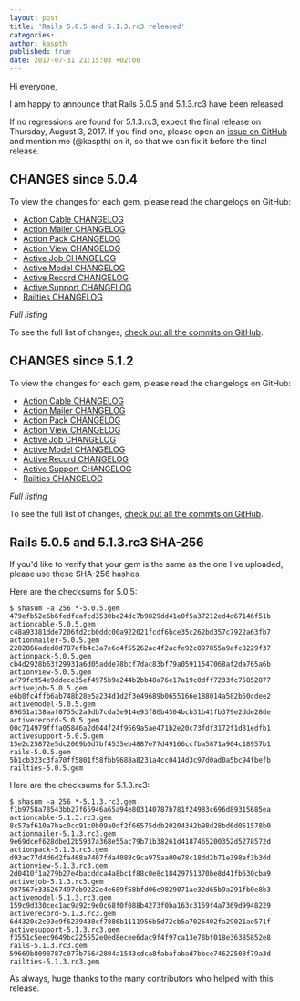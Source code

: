 ```yaml
---
layout: post
title: 'Rails 5.0.5 and 5.1.3.rc3 released'
categories:
author: kaspth
published: true
date: 2017-07-31 21:15:03 +02:00
---
```

Hi everyone,

I am happy to announce that Rails 5.0.5 and 5.1.3.rc3 have been released.

If no regressions are found for 5.1.3.rc3, expect the final release on Thursday, August 3, 2017.
If you find one, please open an [issue on GitHub](https://github.com/rails/rails/issues/new)
and mention me (@kaspth) on it, so that we can fix it before the final release.

## CHANGES since 5.0.4

To view the changes for each gem, please read the changelogs on GitHub:

* [Action Cable CHANGELOG](https://github.com/rails/rails/blob/v5.0.5/actioncable/CHANGELOG.md)  
* [Action Mailer CHANGELOG](https://github.com/rails/rails/blob/v5.0.5/actionmailer/CHANGELOG.md)  
* [Action Pack CHANGELOG](https://github.com/rails/rails/blob/v5.0.5/actionpack/CHANGELOG.md)  
* [Action View CHANGELOG](https://github.com/rails/rails/blob/v5.0.5/actionview/CHANGELOG.md)  
* [Active Job CHANGELOG](https://github.com/rails/rails/blob/v5.0.5/activejob/CHANGELOG.md)  
* [Active Model CHANGELOG](https://github.com/rails/rails/blob/v5.0.5/activemodel/CHANGELOG.md)  
* [Active Record CHANGELOG](https://github.com/rails/rails/blob/v5.0.5/activerecord/CHANGELOG.md)  
* [Active Support CHANGELOG](https://github.com/rails/rails/blob/v5.0.5/activesupport/CHANGELOG.md)  
* [Railties CHANGELOG](https://github.com/rails/rails/blob/v5.0.5/railties/CHANGELOG.md)  

*Full listing*

To see the full list of changes, [check out all the commits on
GitHub](https://github.com/rails/rails/compare/v5.0.4...v5.0.5).

## CHANGES since 5.1.2

To view the changes for each gem, please read the changelogs on GitHub:

* [Action Cable CHANGELOG](https://github.com/rails/rails/blob/v5.1.3.rc3/actioncable/CHANGELOG.md)  
* [Action Mailer CHANGELOG](https://github.com/rails/rails/blob/v5.1.3.rc3/actionmailer/CHANGELOG.md)  
* [Action Pack CHANGELOG](https://github.com/rails/rails/blob/v5.1.3.rc3/actionpack/CHANGELOG.md)  
* [Action View CHANGELOG](https://github.com/rails/rails/blob/v5.1.3.rc3/actionview/CHANGELOG.md)  
* [Active Job CHANGELOG](https://github.com/rails/rails/blob/v5.1.3.rc3/activejob/CHANGELOG.md)  
* [Active Model CHANGELOG](https://github.com/rails/rails/blob/v5.1.3.rc3/activemodel/CHANGELOG.md)  
* [Active Record CHANGELOG](https://github.com/rails/rails/blob/v5.1.3.rc3/activerecord/CHANGELOG.md)  
* [Active Support CHANGELOG](https://github.com/rails/rails/blob/v5.1.3.rc3/activesupport/CHANGELOG.md)  
* [Railties CHANGELOG](https://github.com/rails/rails/blob/v5.1.3.rc3/railties/CHANGELOG.md)  

*Full listing*

To see the full list of changes, [check out all the commits on
GitHub](https://github.com/rails/rails/compare/v5.1.2...v5.1.3.rc3).

## Rails 5.0.5 and 5.1.3.rc3 SHA-256

If you'd like to verify that your gem is the same as the one I've uploaded,
please use these SHA-256 hashes.

Here are the checksums for 5.0.5:

```
$ shasum -a 256 *-5.0.5.gem
479efb52e6b6fedfcafcd3530be24dc7b9829dd41e0f5a37212ed4d67146f51b  actioncable-5.0.5.gem
c48a93381dde7206fd2cb0ddc00a922021fcdf6bce35c262bd357c7922a63fb7  actionmailer-5.0.5.gem
2202866aded8d787efb4c3a7e6d4f55262ac4f2acfe92c097855a9afc8229f37  actionpack-5.0.5.gem
cb4d2928b63f29931a6d05adde78bcf7dac83bf79a05911547068af2da765a6b  actionview-5.0.5.gem
af79fc954e9ddece35ef4975b9a244b2bb48a76e17a19c0dff7233fc75852877  activejob-5.0.5.gem
e6b8fc4ffb6ab748b28e5a234d1d2f3e49689b0655166e188014a582b50cdee2  activemodel-5.0.5.gem
89651a138aaf0755d2a9db7cda3e914e93f86b4504bcb31b41fb379e2dde28de  activerecord-5.0.5.gem
00c714979fffa05846a2d044f24f9569a5ae471b2e20c73fdf3172f1d81edfb1  activesupport-5.0.5.gem
15e2c25872e5dc2069b0d7bf4535eb4887e77d49166ccfba5871a904c18957b1  rails-5.0.5.gem
5b1cb323c3fa70ff5801f58fbb9688a8231a4cc0414d3c97d0ad0a5bc94fbefb  railties-5.0.5.gem
```

Here are the checksums for 5.1.3.rc3:

```
$ shasum -a 256 *-5.1.3.rc3.gem
f1b9758a78543bb27f65946a65a94e803140787b781f24983c696d89315685ea  actioncable-5.1.3.rc3.gem
8c57af610a7bac0cd91c0b09a0df2f66575ddb20204342b98d28bd6d051578b0  actionmailer-5.1.3.rc3.gem
9e69dcef628dbe12b5937a368e55ac79b71b38261d4187465200352d5278572d  actionpack-5.1.3.rc3.gem
d93ac77d4d6d2fa468a7407fda4088c9ca975aa00e78c18dd2b71e398af3b3dd  actionview-5.1.3.rc3.gem
2d0410f1a279b27e4bacddca4a8bc1f88c0e8c18429751370be8d41fb630cba9  activejob-5.1.3.rc3.gem
987567e336267497cb9222e4e689f58bfd06e9829071ae32d65b9a291fb0e8b3  activemodel-5.1.3.rc3.gem
159c9d330cec1ac9a92c9e0c68f0f088b4273f0ba163c3159f4a7369d9948229  activerecord-5.1.3.rc3.gem
6d4320c2e93e9f6239438cf7886b1111956b5d72cb5a7026402fa29021ae571f  activesupport-5.1.3.rc3.gem
f3551c5eec9649bc225552e0ed8ecee6dac9f4f97ca13e78bf018e36385852e8  rails-5.1.3.rc3.gem
59669b8098787c077b76642804a1543cdca8fabafabad7bbce74622508f79a3d  railties-5.1.3.rc3.gem
```

As always, huge thanks to the many contributors who helped with this release.
